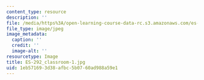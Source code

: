 ```yaml
---
content_type: resource
description: ''
file: /media/https%3A/open-learning-course-data-rc.s3.amazonaws.com/es-292-writing-workshop-spring-2008/1eb571693d38afbc5b0760ad988a59e1_ES-292_classroom-1.jpg
file_type: image/jpeg
image_metadata:
  caption: ''
  credit: ''
  image-alt: ''
resourcetype: Image
title: ES-292_classroom-1.jpg
uid: 1eb57169-3d38-afbc-5b07-60ad988a59e1
---
```

